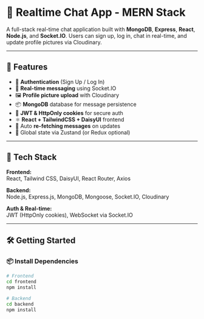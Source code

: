 # 💬 Realtime Chat App - MERN Stack

A full-stack real-time chat application built with **MongoDB**, **Express**, **React**, **Node.js**, and **Socket.IO**. Users can sign up, log in, chat in real-time, and update profile pictures via Cloudinary.

---

## 🚀 Features

- 🔐 **Authentication** (Sign Up / Log In)
- 💬 **Real-time messaging** using Socket.IO
- 🖼️ **Profile picture upload** with Cloudinary
- 📦 **MongoDB** database for message persistence
- 🍪 **JWT & HttpOnly cookies** for secure auth
- ⚛️ **React + TailwindCSS + DaisyUI** frontend
- 🔄 Auto **re-fetching messages** on updates
- 🧠 Global state via Zustand (or Redux optional)

---

## 📁 Tech Stack

**Frontend:**  
React, Tailwind CSS, DaisyUI, React Router, Axios

**Backend:**  
Node.js, Express.js, MongoDB, Mongoose, Socket.IO, Cloudinary

**Auth & Real-time:**  
JWT (HttpOnly cookies), WebSocket via Socket.IO

---

## 🛠️ Getting Started

### 📦 Install Dependencies

```bash
# Frontend
cd frontend
npm install

# Backend
cd backend
npm install
```
